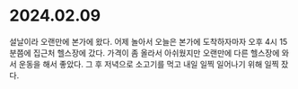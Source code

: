 # 2024.02.09

설날이라 오랜만에 본가에 왔다. 어제 놀아서 오늘은 본가에 도착하자마자 오후 4시 15분쯤에 집근처 헬스장에 갔다. 가격이 좀 올라서 아쉬웠지만 오랜만에 다른 헬스장에 와서 운동을 해서 좋았다. 그 후 저녁으로 소고기를 먹고 내일 일찍 일어나기 위해 일찍 잤다.

